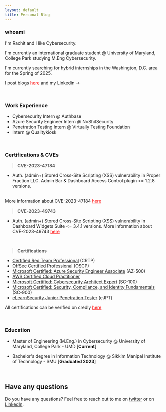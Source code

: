 ```yaml
---
layout: default
title: Personal Blog
---
```



### whoami

I'm Rachit and I like Cybersecurity.

I'm currently an international graduate student @ University of Maryland, College Park studying M.Eng Cybersecurity. 

I'm currently searching for hybrid internships in the Washington, D.C. area for the Spring of 2025.


I post blogs <a href="/blog" style="color:red;" rel="noopener">here</a>  and my  Linkedin -> <a href="#" class="fa fa-linkedin" href = "https://www.linkedin.com/in/rach1tarora/" target="_blank" rel="noopener" ></a> &nbsp;



<!-- Add icon library -->
<link rel="stylesheet" href="https://cdnjs.cloudflare.com/ajax/libs/font-awesome/4.7.0/css/font-awesome.min.css">

<br>

### Work Experience

* Cybersecurity Intern @ Authbase
* Azure Security Engineer Intern @ NoShitSecurity
* Penetration Testing Intern @ Virtually Testing Foundation
* Intern @ Qualitykiosk

<br>


### Certifications & CVEs

> **CVE-2023-47184**

* Auth. (admin+) Stored Cross-Site Scripting (XSS) vulnerability in Proper Fraction LLC. Admin Bar & Dashboard Access Control plugin <= 1.2.8 versions. 
<br>
More information about CVE-2023-47184 <a href="https://www.cve.org/CVERecord?id=CVE-2023-47184" style="color:red;" rel="noopener">here</a> 


> **CVE-2023-49743**

* Auth. (admin+) Stored Cross-Site Scripting (XSS) vulnerability in Dashboard Widgets Suite <= 3.4.1 versions. 
More information about CVE-2023-49743 <a href="https://www.cve.org/CVERecord?id=CVE-2023-49743" style="color:red;" rel="noopener">here</a> 

<br> 

> **Certifications**


- [Certified Red Team Professional](https://www.credential.net/7a7f48e2-7cd8-4f6e-b7bf-c51ceb73cf9d) (CRTP)
- [OffSec Certified Professional](https://www.credential.net/57148f07-f47e-497e-b34f-bb60c6ee28c3#gs.4w8fyh%5C) (OSCP)
- [Microsoft Certified: Azure Security Engineer Associate](https://www.credly.com/badges/1c258de3-a8dc-4586-b6a9-ff4d3a53c9b7) (AZ-500)
- [AWS Certified Cloud Practitioner](https://www.credly.com/badges/5d3ea344-ecf2-4e1e-82ed-ab175733dc48)
- [Microsoft Certified: Cybersecurity Architect Expert](https://www.credly.com/badges/fcfbfadf-81a1-490a-85c0-73ed7d2cebb5) (SC-100)
- [Microsoft Certified: Security, Compliance, and Identity Fundamentals](https://www.credly.com/badges/5b111be7-2ec8-441b-b77a-dbc61460dc7c) (SC-900)
- [eLearnSecurity Junior Penetration Tester](https://verified.elearnsecurity.com/certificates/f61e9c01-e250-4faa-99cb-869382a47ccd) (eJPT)

All certifications can be verified on credly <a href="https://www.credly.com/users/rachit-arora.6027f270" style="color:red;" rel="noopener">here</a>


<br>

### Education

* Master of Engineering (M.Eng.) in Cybersecurity @ University of Maryland, College Park - UMD [**Current**]

* Bachelor's degree in Information Technology @ Sikkim Manipal Institute of Technology - SMU [**Graduated 2023**]

<br>

## Have any questions
Do you have any questions? Feel free to reach out to me on [twitter](https://twitter.com/rach1tarora) or on [LinkedIn](https://www.linkedin.com/in/rach1tarora/).

<br>


<!---
<iframe width="320" height="180" src="https://www.youtube.com/embed/M5VXCixTdEg?si=JEFXdRGTcgZeJsed" title="YouTube video player" frameborder="0" allow="accelerometer; autoplay; clipboard-write; encrypted-media; gyroscope; picture-in-picture; web-share" allowfullscreen></iframe>-->

